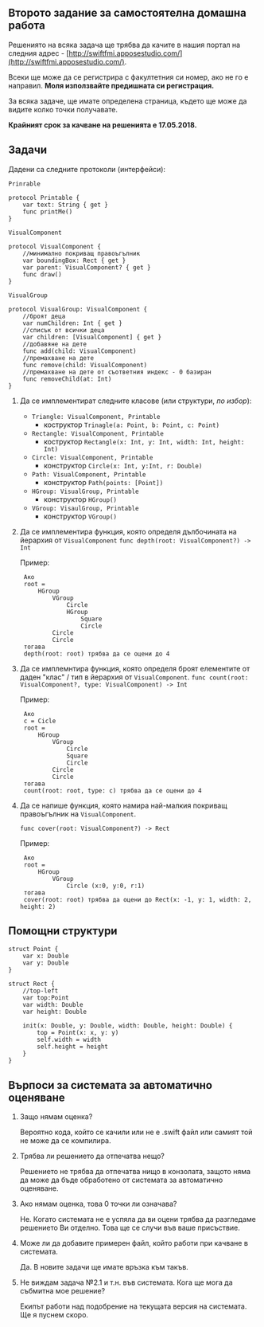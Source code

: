 ## Второто задание за самостоятелна домашна работа

Решениятo на всяка задача ще трябва да качите в нашия портал на следния адрес - [http://swiftfmi.apposestudio.com/](http://swiftfmi.apposestudio.com/).

Всеки ще може да се регистрира с факултетния си номер, ако не го е направил.
__Моля използвайте предишната си регистрация.__

За всяка задаче, ще имате определена страница, където ще може да видите колко точки получавате.

__Крайният срок за качване на решенията е 17.05.2018.__

## Задачи 

Дадени са следните протоколи (интерфейси):

`Prinrable`

	protocol Printable {
 		var text: String { get }
		func printMe()
	}

`VisualComponent`

	protocol VisualComponent {
		//минимално покриващ правоъгълник
 		var boundingBox: Rect { get }
 		var parent: VisualComponent? { get }
		func draw()
	}

`VisualGroup`

	protocol VisualGroup: VisualComponent {
		//броят деца
 		var numChildren: Int { get }
 		//списък от всички деца
		var children: [VisualComponent] { get }
		//добавяне на дете
		func add(child: VisualComponent)
		//премахване на дете
		func remove(child: VisualComponent)
		//премахване на дете от съответния индекс - 0 базиран
		func removeChild(at: Int)
	}

1. Да се имплементират следните класове (или структури, _по избор_):
	* `Triangle: VisualComponent, Printable`
		* 	коструктор `Trinagle(a: Point, b: Point, c: Point)`
	* `Rectangle: VisualComponent, Printable`
		* 	коструктор `Rectangle(x: Int, y: Int, width: Int, height: Int)` 		
	* `Circle: VisualComponent, Printable`
		*  конструктор `Circle(x: Int, y:Int, r: Double)`
	*  `Path: VisualComponent, Printable`
		*  конструктор `Path(points: [Point])`
	* `HGroup: VisualGroup, Printable`
		*  конструктор `HGroup()`
	* `VGroup: VisaulGroup, Printable`
		*  конструктор `VGroup()`
2. Да се имплементира функция, която определя дълбочината на йерархия от `VisualComponent`
	`func depth(root: VisualComponent?) -> Int`
	
	Пример:
	
		Ако	
		root = 
			HGroup
				VGroup
					Circle
					HGroup 
						Square
						Circle
				Circle
				Circle
		тогава
		depth(root: roоt) трябва да се оцени до 4
	
3. Да се имплемнтира функция, която определя броят елементите от даден "клас" / тип в йерархия от `VisualComponent`. 
	`func count(root: VisualComponent?, type: VisualComponent) -> Int`
	
	Пример:
	
		Ако	
		c = Cicle
		root = 
			HGroup
				VGroup
					Circle
					Square
					Circle
				Circle
				Circle
		тогава
		count(root: roоt, type: c) трябва да се оцени до 4
		
4. Да се напише функция, която намира най-малкия покриващ правоъгълник на `VisualComponent`.

	`func cover(root: VisualComponent?) -> Rect`
	
	Пример:
	
		Ако	
		root = 
			HGroup
				VGroup
					Circle (x:0, y:0, r:1)
		тогава
		cover(root: roоt) трябва да оцени до Rect(x: -1, y: 1, width: 2, height: 2)

## Помощни структури
	
	struct Point {
	    var x: Double
	    var y: Double
	}
	
	struct Rect {
		//top-left
	    var top:Point
	    var width: Double
	    var height: Double
	    
	    init(x: Double, y: Double, width: Double, height: Double) {
	        top = Point(x: x, y: y)
	        self.width = width
	        self.height = height
	    }
	}

## Върпоси за системата за автоматично оценяване

1. Защо нямам оценка?
	 
	 Вероятно кода, който се качили или не е .swift файл или самият той не може да се компилира.
2. Трябва ли решението да отпечатва нещо?

	Решението не трябва да отпечатва нищо в конзолата, защото няма да може да бъде обработено от системата за автоматично оценяване. 
	
3. Ако нямам оценка, това 0 точки ли означава?

	Не. Когато системата не е успяла да ви оцени трябва да разгледаме решението Ви отделно. Това ще се случи във ваше присъствие.
	
4. Може ли да добавите примерен файл, който работи при качване в системата.
	
	Да. В новите задачи ще имате връзка към такъв.

5. Не виждам задача №2.1 и т.н. във системата. Кога ще мога да събмитна мое решение?
	
	Екипът работи над подобрение на текущата версия на системата. Ще я пуснем скоро.
